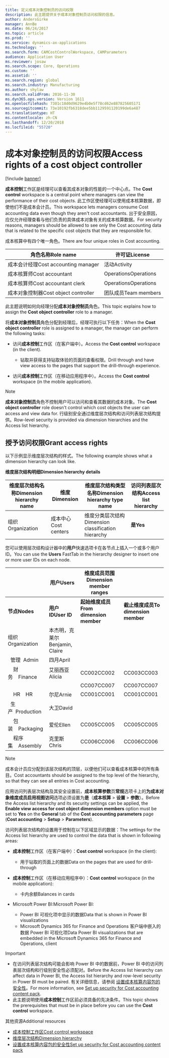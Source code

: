 ```yaml
---
title: 定义成本对象控制员的访问权限
description: 此主题提供关于成本对象控制员访问权限的信息。
author: AndersGirke
manager: AnnBe
ms.date: 06/24/2017
ms.topic: article
ms.prod: ''
ms.service: dynamics-ax-applications
ms.technology: ''
ms.search.form: CAMCostControlWorkspace, CAMParameters
audience: Application User
ms.reviewer: josaw
ms.search.scope: Core, Operations
ms.custom: ''
ms.assetid: ''
ms.search.region: global
ms.search.industry: Manufacturing
ms.author: shylaw
ms.search.validFrom: 2016-11-30
ms.dyn365.ops.version: Version 1611
ms.openlocfilehash: 7301c18d0d9629e4b0e5f78cd62e887825605171
ms.sourcegitcommit: 73e10192fb6318dee5bb1129591120199de6a487
ms.translationtype: HT
ms.contentlocale: zh-CN
ms.lasthandoff: 12/20/2018
ms.locfileid: "55720"
---
```

# <a name="access-rights-of-a-cost-object-controller"></a><span data-ttu-id="19921-103">成本对象控制员的访问权限</span><span class="sxs-lookup"><span data-stu-id="19921-103">Access rights of a cost object controller</span></span>

[!include [banner](../includes/banner.md)]

<span data-ttu-id="19921-104">**成本控制**工作区是经理可以查看其成本对象的性能的一个中心点。</span><span class="sxs-lookup"><span data-stu-id="19921-104">The **Cost control** workspace is a central point where managers can view the performance of their cost objects.</span></span> <span data-ttu-id="19921-105">此工作区使经理可以使用成本核算数据，即使他们不是成本会计员。</span><span class="sxs-lookup"><span data-stu-id="19921-105">This workspace lets managers consume Cost accounting data even though they aren't cost accountants.</span></span> <span data-ttu-id="19921-106">出于安全原因，应仅允许经理查看与他们负责的具体成本对象有关的成本核算数据。</span><span class="sxs-lookup"><span data-stu-id="19921-106">For security reasons, managers should be allowed to see only the Cost accounting data that is related to the specific cost objects that they are responsible for.</span></span>

<span data-ttu-id="19921-107">成本核算中有四个唯一角色。</span><span class="sxs-lookup"><span data-stu-id="19921-107">There are four unique roles in Cost accounting.</span></span>

| <span data-ttu-id="19921-108">角色名称</span><span class="sxs-lookup"><span data-stu-id="19921-108">Role name</span></span>               | <span data-ttu-id="19921-109">许可证</span><span class="sxs-lookup"><span data-stu-id="19921-109">License</span></span>      |
|-------------------------|--------------|
| <span data-ttu-id="19921-110">成本会计经理</span><span class="sxs-lookup"><span data-stu-id="19921-110">Cost accounting manager</span></span> | <span data-ttu-id="19921-111">活动</span><span class="sxs-lookup"><span data-stu-id="19921-111">Activity</span></span>     |
| <span data-ttu-id="19921-112">成本核算师</span><span class="sxs-lookup"><span data-stu-id="19921-112">Cost accountant</span></span>         | <span data-ttu-id="19921-113">Operations</span><span class="sxs-lookup"><span data-stu-id="19921-113">Operations</span></span>   |
| <span data-ttu-id="19921-114">成本核算师</span><span class="sxs-lookup"><span data-stu-id="19921-114">Cost accountant clerk</span></span>   | <span data-ttu-id="19921-115">Operations</span><span class="sxs-lookup"><span data-stu-id="19921-115">Operations</span></span>   |
| <span data-ttu-id="19921-116">成本对象控制器</span><span class="sxs-lookup"><span data-stu-id="19921-116">Cost object controller</span></span>  | <span data-ttu-id="19921-117">团队成员</span><span class="sxs-lookup"><span data-stu-id="19921-117">Team members</span></span> |

<span data-ttu-id="19921-118">此主题说明如何向经理分配**成本对象控制员**角色。</span><span class="sxs-lookup"><span data-stu-id="19921-118">This topic explains how to assign the **Cost object controller** role to a manager.</span></span>

<span data-ttu-id="19921-119">将**成本对象控制员**角色分配到经理后，经理可执行以下任务：</span><span class="sxs-lookup"><span data-stu-id="19921-119">When the **Cost object controller** role is assigned to a manager, the manager can perform the following tasks:</span></span>

- <span data-ttu-id="19921-120">访问**成本控制**工作区（在客户端中）。</span><span class="sxs-lookup"><span data-stu-id="19921-120">Access the **Cost control** workspace (in the client).</span></span>

    - <span data-ttu-id="19921-121">钻取并获得支持钻取体验的页面的查看权限。</span><span class="sxs-lookup"><span data-stu-id="19921-121">Drill through and have view access to the pages that support the drill-through experience.</span></span>

- <span data-ttu-id="19921-122">访问**成本控制**工作区（在移动应用程序中）。</span><span class="sxs-lookup"><span data-stu-id="19921-122">Access the **Cost control** workspace (in the mobile application).</span></span>

> [!NOTE]
> <span data-ttu-id="19921-123">**成本对象控制员**角色不控制用户可以访问和查看其数据的成本对象。</span><span class="sxs-lookup"><span data-stu-id="19921-123">The **Cost object controller** role doesn't control which cost objects the user can access and view data for.</span></span> <span data-ttu-id="19921-124">行级别安全通过维度层次结构和访问列表层次结构提供。</span><span class="sxs-lookup"><span data-stu-id="19921-124">Row-level security is provided via dimension hierarchies and the Access list hierarchy.</span></span>

## <a name="grant-access-rights"></a><span data-ttu-id="19921-125">授予访问权限</span><span class="sxs-lookup"><span data-stu-id="19921-125">Grant access rights</span></span>
<span data-ttu-id="19921-126">以下示例显示维度层次结构的样式。</span><span class="sxs-lookup"><span data-stu-id="19921-126">The following example shows what a dimension hierarchy can look like.</span></span>

<span data-ttu-id="19921-127">**维度层次结构明细**</span><span class="sxs-lookup"><span data-stu-id="19921-127">**Dimension hierarchy details**</span></span>

| <span data-ttu-id="19921-128">维度层次结构名称</span><span class="sxs-lookup"><span data-stu-id="19921-128">Dimension hierarchy name</span></span> | <span data-ttu-id="19921-129">维度</span><span class="sxs-lookup"><span data-stu-id="19921-129">Dimension</span></span>    | <span data-ttu-id="19921-130">维度层次结构类型名称</span><span class="sxs-lookup"><span data-stu-id="19921-130">Dimension hierarchy type name</span></span>      | <span data-ttu-id="19921-131">访问列表层次结构</span><span class="sxs-lookup"><span data-stu-id="19921-131">Access list hierarchy</span></span> |
|--------------------------|--------------|------------------------------------|-----------------------|
| <span data-ttu-id="19921-132">组织</span><span class="sxs-lookup"><span data-stu-id="19921-132">Organization</span></span>             | <span data-ttu-id="19921-133">成本中心</span><span class="sxs-lookup"><span data-stu-id="19921-133">Cost centers</span></span> | <span data-ttu-id="19921-134">维度分类层次结构</span><span class="sxs-lookup"><span data-stu-id="19921-134">Dimension classification hierarchy</span></span> | <span data-ttu-id="19921-135">**是**</span><span class="sxs-lookup"><span data-stu-id="19921-135">**Yes**</span></span>               |

<span data-ttu-id="19921-136">您可以使用层次结构设计器中的**用户**快速选项卡在各节点上插入一个或多个用户 ID。</span><span class="sxs-lookup"><span data-stu-id="19921-136">You can use the **Users** FastTab in the hierarchy designer to insert one or more user IDs on each node.</span></span>

|                                   | <span data-ttu-id="19921-137">用户</span><span class="sxs-lookup"><span data-stu-id="19921-137">Users</span></span>            | <span data-ttu-id="19921-138">维度成员范围</span><span class="sxs-lookup"><span data-stu-id="19921-138">Dimension member ranges</span></span>   |                         |
|-----------------------------------|------------------|---------------------------|-------------------------|
| <span data-ttu-id="19921-139">**节点**</span><span class="sxs-lookup"><span data-stu-id="19921-139">**Nodes**</span></span>                         | <span data-ttu-id="19921-140">**用户 ID**</span><span class="sxs-lookup"><span data-stu-id="19921-140">**User ID**</span></span>      | <span data-ttu-id="19921-141">**起始维度成员**</span><span class="sxs-lookup"><span data-stu-id="19921-141">**From dimension member**</span></span> | <span data-ttu-id="19921-142">**截止维度成员**</span><span class="sxs-lookup"><span data-stu-id="19921-142">**To dimension member**</span></span> |
| <span data-ttu-id="19921-143">组织</span><span class="sxs-lookup"><span data-stu-id="19921-143">Organization</span></span>                      | <span data-ttu-id="19921-144">本杰明，克莱尔</span><span class="sxs-lookup"><span data-stu-id="19921-144">Benjamin, Claire</span></span> |                           |                         |
| <span data-ttu-id="19921-145">&nbsp;&nbsp;管理</span><span class="sxs-lookup"><span data-stu-id="19921-145">&nbsp;&nbsp;Admin</span></span>                 | <span data-ttu-id="19921-146">四月</span><span class="sxs-lookup"><span data-stu-id="19921-146">April</span></span>            |                           |                         |
| <span data-ttu-id="19921-147">&nbsp;&nbsp;&nbsp;&nbsp;财务</span><span class="sxs-lookup"><span data-stu-id="19921-147">&nbsp;&nbsp;&nbsp;&nbsp;Finance</span></span>   | <span data-ttu-id="19921-148">艾丽西亚</span><span class="sxs-lookup"><span data-stu-id="19921-148">Alicia</span></span>           | <span data-ttu-id="19921-149">CC002</span><span class="sxs-lookup"><span data-stu-id="19921-149">CC002</span></span>                     | <span data-ttu-id="19921-150">CC003</span><span class="sxs-lookup"><span data-stu-id="19921-150">CC003</span></span>                   |
|                                   |                  | <span data-ttu-id="19921-151">CC007</span><span class="sxs-lookup"><span data-stu-id="19921-151">CC007</span></span>                     | <span data-ttu-id="19921-152">CC007</span><span class="sxs-lookup"><span data-stu-id="19921-152">CC007</span></span>                   |
| <span data-ttu-id="19921-153">&nbsp;&nbsp;&nbsp;&nbsp;HR</span><span class="sxs-lookup"><span data-stu-id="19921-153">&nbsp;&nbsp;&nbsp;&nbsp;HR</span></span>        | <span data-ttu-id="19921-154">尔尼</span><span class="sxs-lookup"><span data-stu-id="19921-154">Arnie</span></span>            | <span data-ttu-id="19921-155">CC001</span><span class="sxs-lookup"><span data-stu-id="19921-155">CC001</span></span>                     | <span data-ttu-id="19921-156">CC001</span><span class="sxs-lookup"><span data-stu-id="19921-156">CC001</span></span>                   |
| <span data-ttu-id="19921-157">&nbsp;&nbsp;生产</span><span class="sxs-lookup"><span data-stu-id="19921-157">&nbsp;&nbsp;Production</span></span>            | <span data-ttu-id="19921-158">大卫</span><span class="sxs-lookup"><span data-stu-id="19921-158">David</span></span>            |                           |                         |
| <span data-ttu-id="19921-159">&nbsp;&nbsp;&nbsp;&nbsp;包装</span><span class="sxs-lookup"><span data-stu-id="19921-159">&nbsp;&nbsp;&nbsp;&nbsp;Packaging</span></span> | <span data-ttu-id="19921-160">爱伦</span><span class="sxs-lookup"><span data-stu-id="19921-160">Ellen</span></span>            | <span data-ttu-id="19921-161">CC005</span><span class="sxs-lookup"><span data-stu-id="19921-161">CC005</span></span>                     | <span data-ttu-id="19921-162">CC005</span><span class="sxs-lookup"><span data-stu-id="19921-162">CC005</span></span>                   |
| <span data-ttu-id="19921-163">&nbsp;&nbsp;&nbsp;&nbsp;程序集</span><span class="sxs-lookup"><span data-stu-id="19921-163">&nbsp;&nbsp;&nbsp;&nbsp;Assembly</span></span>  | <span data-ttu-id="19921-164">克里斯</span><span class="sxs-lookup"><span data-stu-id="19921-164">Chris</span></span>            | <span data-ttu-id="19921-165">CC006</span><span class="sxs-lookup"><span data-stu-id="19921-165">CC006</span></span>                     | <span data-ttu-id="19921-166">CC006</span><span class="sxs-lookup"><span data-stu-id="19921-166">CC006</span></span>                   |

> [!NOTE]
> <span data-ttu-id="19921-167">成本会计员应分配到该层次结构的顶层，以便他们可以查看成本核算中的所有条目。</span><span class="sxs-lookup"><span data-stu-id="19921-167">Cost accountants should be assigned to the top level of the hierarchy, so that they can see all entries in Cost accounting.</span></span>

<span data-ttu-id="19921-168">应用访问列表层次结构及其安全设置前，**成本核算参数**页**常规**选项卡上的**为成本对象维度成员启用视图访问**选项必须设置为**是**（**成本核算** > **设置** > **参数**）。</span><span class="sxs-lookup"><span data-stu-id="19921-168">Before the Access list hierarchy and its security settings can be applied, the **Enable view access for cost object dimension members** option must be set to **Yes** on the **General** tab of the **Cost accounting parameters** page (**Cost accounting** > **Setup** > **Parameters**).</span></span>

<span data-ttu-id="19921-169">访问列表层次结构的设置用于控制在以下区域显示的数据：</span><span class="sxs-lookup"><span data-stu-id="19921-169">The settings for the Access list hierarchy are used to control the data that is shown in following areas:</span></span>

- <span data-ttu-id="19921-170">**成本控制**工作区（在客户端中）：</span><span class="sxs-lookup"><span data-stu-id="19921-170">**Cost control** workspace (in the client):</span></span>

    - <span data-ttu-id="19921-171">用于钻取的页面上的数据</span><span class="sxs-lookup"><span data-stu-id="19921-171">Data on the pages that are used for drill-through</span></span>

- <span data-ttu-id="19921-172">**成本控制**工作区（在移动应用程序中）：</span><span class="sxs-lookup"><span data-stu-id="19921-172">**Cost control** workspace (in the mobile application):</span></span>

    - <span data-ttu-id="19921-173">卡内余额</span><span class="sxs-lookup"><span data-stu-id="19921-173">Balances in cards</span></span>

- <span data-ttu-id="19921-174">Microsoft Power BI:</span><span class="sxs-lookup"><span data-stu-id="19921-174">Microsoft Power BI:</span></span>

    - <span data-ttu-id="19921-175">Power BI 可视化项中显示的数据</span><span class="sxs-lookup"><span data-stu-id="19921-175">Data that is shown in Power BI visualizations</span></span>
    - <span data-ttu-id="19921-176">Microsoft Dynamics 365 for Finance and Operations 客户端中嵌入的数据 Power BI 可视化项</span><span class="sxs-lookup"><span data-stu-id="19921-176">Data Power BI visualizations that are embedded in the Microsoft Dynamics 365 for Finance and Operations, client</span></span>

> [!IMPORTANT]
> - <span data-ttu-id="19921-177">在访问列表层次结构可能会影响 Power BI 中的数据前，Power BI 中的访问列表层次结构和行级别安全性必须配对。</span><span class="sxs-lookup"><span data-stu-id="19921-177">Before the Access list hierarchy can affect data in Power BI, the Access list hierarchy and row-level security in Power BI must be paired.</span></span> <span data-ttu-id="19921-178">有关详细信息，请参阅 [设置成本核算内容包的安全性](../../dev-itpro/analytics/setup-security-cost-accounting-content-pack.md)。</span><span class="sxs-lookup"><span data-stu-id="19921-178">For more information, see [Set up security for Cost accounting content pack](../../dev-itpro/analytics/setup-security-cost-accounting-content-pack.md).</span></span>
> - <span data-ttu-id="19921-179">此主题说明使用**成本控制**工作区前必须具备的先决条件。</span><span class="sxs-lookup"><span data-stu-id="19921-179">This topic shows the prerequisites that must be in place before you can use the **Cost control** workspace.</span></span>

<span data-ttu-id="19921-180">其他资源</span><span class="sxs-lookup"><span data-stu-id="19921-180">Additional resources</span></span>

- [<span data-ttu-id="19921-181">成本控制工作区</span><span class="sxs-lookup"><span data-stu-id="19921-181">Cost control workspace</span></span>](cost-control-workspace.md)
- [<span data-ttu-id="19921-182">维度层次结构</span><span class="sxs-lookup"><span data-stu-id="19921-182">Dimension hierarchy</span></span>](dimension-hierarchy.md)
- [<span data-ttu-id="19921-183">设置成本核算内容包的安全性</span><span class="sxs-lookup"><span data-stu-id="19921-183">Set up security for Cost accounting content pack</span></span>](../../dev-itpro/analytics/setup-security-cost-accounting-content-pack.md)
